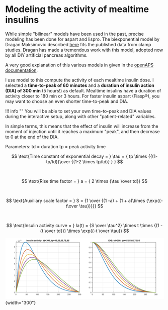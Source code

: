 # Modeling the activity of mealtime insulins

While simple "bilinear" models have been used in the past, precise modeling has been done for aspart and lispro. The biexponential model by Dragan Maksimovic described [here](https://github.com/LoopKit/Loop/issues/388#issuecomment-317938473) fits the published data from clamp studies. Dragan has made a tremendous work with this model, adopted now by all DIY artificial pancreas algorithms.

A very good explanation of this various models in given in the [openAPS documentation](https://draft-openaps-reorg.readthedocs.io/en/latest/docs/How%20it%20works/understanding-insulin-on-board-calculations.html).

I use model to this compute the activity of each mealtime insulin dose. I selected a **time-to-peak of 60 minutes** and a **duration of insulin action (DIA) of 300 min** (5 hours!) as default. Mealtime insulins have a duration of activity closer to 180 min or 3 hours. For faster insulin aspart (Fiasp®), you may want to choose an even shorter time-to-peak and DIA.

!!! info ""
    You will be able to set your own time-to-peak and DIA values during the interactive setup, along with other "patient-related" variables.

In simple terms, this means that the effect of insulin will increase from the moment of injection until it reaches a maximum "peak", and then decrease to 0 at the end of the DIA. 

   

Parameters: 
td = duration
tp = peak activity time


$$
\text{Time constant of exponential decay = } \tau = { tp \times {{(1-tp/td)}\over {(1-2 \times tp/td)} } }
$$

<br>

$$
\text{Rise time factor = } a = { 2 \times {\tau \over td}}
$$

<br>

$$
\text{Auxiliary scale factor = } S = {1 \over {(1 -a) + (1 + a)\times {\exp({-t\over \tau})}}}
$$

<br>

$$
\text{Insulin activity curve = } Ia(t) = {S \over \tau^2} \times t \times {(1 - {t \over td})} \times \exp({-t \over \tau})
$$

![Image](/site/img/DM.jpg){width="300"}